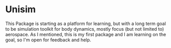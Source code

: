# Unisim

This Package is starting as a platform for learning, but with a long term goal to be simulation toolkit for body dynamics, mostly focus (but not limited to) aerospace.
As I mentioned, this is my first package and I am learning on the goal, so I'm open for feedback and help.
